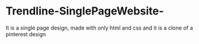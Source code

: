 # Trendline-SinglePageWebsite-
It is a single page design, made with only html and css and it is a clone of a pinterest design
